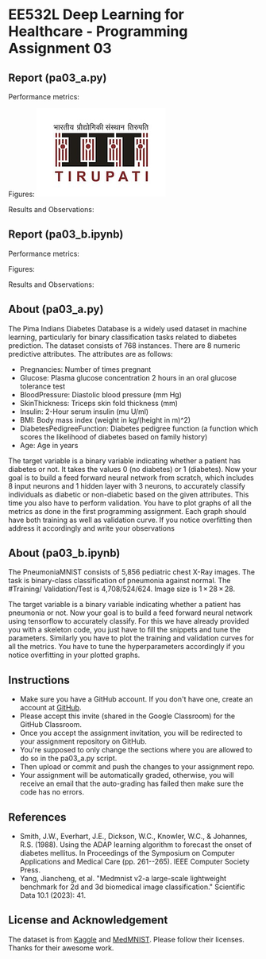 # EE532L Deep Learning for Healthcare - Programming Assignment 03

## Report (pa03_a.py)
Performance metrics: 

Figures:
![fig](assets/logo.png)

Results and Observations:

## Report (pa03_b.ipynb)
Performance metrics: 

Figures:

Results and Observations:

## About (pa03_a.py)
The Pima Indians Diabetes Database is a widely used dataset in machine learning, particularly for binary classification tasks related to diabetes prediction. The dataset consists of 768 instances. There are 8 numeric predictive attributes. The attributes are as follows:
 - Pregnancies: Number of times pregnant
 - Glucose: Plasma glucose concentration 2 hours in an oral glucose tolerance test
 - BloodPressure: Diastolic blood pressure (mm Hg)
 - SkinThickness: Triceps skin fold thickness (mm)
 - Insulin: 2-Hour serum insulin (mu U/ml)
 - BMI: Body mass index (weight in kg/(height in m)^2)
 - DiabetesPedigreeFunction: Diabetes pedigree function (a function which scores the likelihood of diabetes based on family history)
 - Age: Age in years

The target variable is a binary variable indicating whether a patient has diabetes or not. It takes the values 0 (no diabetes) or 1 (diabetes). Now your goal is to build a feed forward neural network from scratch, which includes 8 input neurons and 1 hidden layer with 3 neurons, to accurately classify individuals as diabetic or non-diabetic based on the given attributes.
This time you also have to perform validation. You have to plot graphs of all the metrics as done in the first programming assignment. Each graph should have both training as well as validation curve. If you notice overfitting then address it accordingly and write your observations 

## About (pa03_b.ipynb)
The PneumoniaMNIST consists of 5,856 pediatric chest X-Ray images. The task is binary-class classification of pneumonia against normal. The #Training/ Validation/Test is 4,708/524/624. Image size is 1 × 28 × 28.

The target variable is a binary variable indicating whether a patient has pneumonia or not. Now your goal is to build a feed forward neural network using tensorflow to accurately classify.
For this we have already provided you with a skeleton code, you just have to fill the snippets and tune the parameters. Similarly you have to plot the training and validation curves for all the metrics. You have to tune the hyperparameters accordingly if you notice overfitting in your plotted graphs.

## Instructions
  - Make sure you have a GitHub account. If you don't have one, create an account at [GitHub](https://github.com/).
  - Please accept this invite (shared in the Google Classroom) for the GitHub Classroom.
  - Once you accept the assignment invitation, you will be redirected to your assignment repository on GitHub.
  - You're supposed to only change the sections where you are allowed to do so in the pa03_a.py script.
  - Then upload or commit and push the changes to your assignment repo.
  - Your assignment will be automatically graded, otherwise, you will receive an email that the auto-grading has failed then make sure the code has no errors.

## References
- Smith, J.W., Everhart, J.E., Dickson, W.C., Knowler, W.C., & Johannes, R.S. (1988). Using the ADAP learning algorithm to forecast the onset of diabetes mellitus. In Proceedings of the Symposium on Computer Applications and Medical Care (pp. 261--265). IEEE Computer Society Press.
- Yang, Jiancheng, et al. "Medmnist v2-a large-scale lightweight benchmark for 2d and 3d biomedical image classification." Scientific Data 10.1 (2023): 41.


## License and Acknowledgement
The dataset is from [Kaggle](https://www.kaggle.com/datasets/uciml/pima-indians-diabetes-database/data?select=diabetes.csv) and [MedMNIST](https://medmnist.com/). Please follow their licenses. Thanks for their awesome work.

